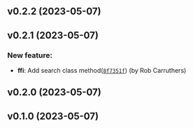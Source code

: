 ## v0.2.2 (2023-05-07)
## v0.2.1 (2023-05-07)

### New feature:

- **ffi**: Add search class method([`8f7351f`](https://github.com/robcarruthers/lxi_rb/commit/8f7351f9b541614a717a83d291d169b1fd8db356)) (by Rob Carruthers)

## v0.2.0 (2023-05-07)

## v0.1.0 (2023-05-07)
